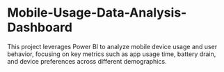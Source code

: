 # Mobile-Usage-Data-Analysis-Dashboard
This project leverages Power BI to analyze mobile device usage and user behavior, focusing on key metrics such as app usage time, battery drain, and device preferences across different demographics.
